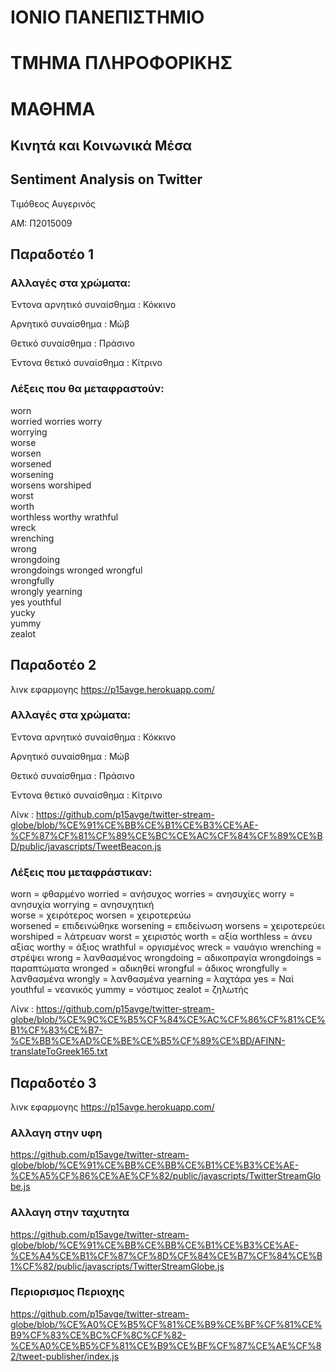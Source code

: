 # ΙΟΝΙΟ ΠΑΝΕΠΙΣΤΗΜΙΟ 

# ΤΜΗΜΑ ΠΛΗΡΟΦΟΡΙΚΗΣ 

# ΜΑΘΗΜΑ

## Κινητά και Κοινωνικά Μέσα

## Sentiment Analysis on Twitter

Τιμόθεος Αυγερινός

ΑΜ: Π2015009

## Παραδοτέο 1

### Αλλαγές στα χρώματα:

Έντονα αρνητικό συναίσθημα : Κόκκινο

Αρνητικό συναίσθημα : Μώβ

Θετικό συναίσθημα : Πράσινο

Έντονα θετικό συναίσθημα : Κίτρινο


### Λέξεις που θα μεταφραστούν:

worn	
worried
worries	
worry	
worrying	
worse	
worsen	
worsened	
worsening	
worsens	
worshiped	
worst	
worth	
worthless 
worthy
wrathful	
wreck	
wrenching	
wrong	
wrongdoing	
wrongdoings	
wronged	
wrongful	
wrongfully	
wrongly	
yearning	
yes	
youthful	
yucky	
yummy	
zealot

## Παραδοτέο 2

λινκ εφαρμογης https://p15avge.herokuapp.com/

### Αλλαγές στα χρώματα:

Έντονα αρνητικό συναίσθημα : Κόκκινο

Αρνητικό συναίσθημα : Μώβ

Θετικό συναίσθημα : Πράσινο

Έντονα θετικό συναίσθημα : Κίτρινο

Λίνκ : https://github.com/p15avge/twitter-stream-globe/blob/%CE%91%CE%BB%CE%B1%CE%B3%CE%AE-%CF%87%CF%81%CF%89%CE%BC%CE%AC%CF%84%CF%89%CE%BD/public/javascripts/TweetBeacon.js

### Λέξεις που μεταφράστικαν:

worn = φθαρμένο
worried = ανήσυχος
worries = ανησυχίες	
worry	 = ανησυχία
worrying = ανησυχητική	
worse = χειρότερος
worsen = χειροτερεύω	
worsened = επιδεινώθηκε
worsening = επιδείνωση
worsens = χειροτερεύει
worshiped = λάτρευαν
worst = χειριστός
worth	 = αξία
worthless = άνευ αξίας
worthy = άξιος
wrathful = οργισμένος
wreck = ναυάγιο
wrenching = στρέψει
wrong = λανθασμένος
wrongdoing = αδικοπραγία
wrongdoings = παραπτώματα
wronged = αδικηθεί
wrongful = άδικος
wrongfully = λανθασμένα
wrongly = λανθασμένα
yearning = λαχτάρα
yes = Ναί
youthful = νεανικός
yummy	 = νόστιμος
zealot = ζηλωτής

Λίνκ : https://github.com/p15avge/twitter-stream-globe/blob/%CE%9C%CE%B5%CF%84%CE%AC%CF%86%CF%81%CE%B1%CF%83%CE%B7-%CE%BB%CE%AD%CE%BE%CE%B5%CF%89%CE%BD/AFINN-translateToGreek165.txt

## Παραδοτέο 3

λινκ εφαρμογης https://p15avge.herokuapp.com/

### Αλλαγη στην υφη

https://github.com/p15avge/twitter-stream-globe/blob/%CE%91%CE%BB%CE%BB%CE%B1%CE%B3%CE%AE-%CE%A5%CF%86%CE%AE%CF%82/public/javascripts/TwitterStreamGlobe.js

### Αλλαγη στην ταχυτητα

https://github.com/p15avge/twitter-stream-globe/blob/%CE%91%CE%BB%CE%BB%CE%B1%CE%B3%CE%AE-%CE%A4%CE%B1%CF%87%CF%8D%CF%84%CE%B7%CF%84%CE%B1%CF%82/public/javascripts/TwitterStreamGlobe.js

### Περιορισμος Περιοχης

https://github.com/p15avge/twitter-stream-globe/blob/%CE%A0%CE%B5%CF%81%CE%B9%CE%BF%CF%81%CE%B9%CF%83%CE%BC%CF%8C%CF%82-%CE%A0%CE%B5%CF%81%CE%B9%CE%BF%CF%87%CE%AE%CF%82/tweet-publisher/index.js
